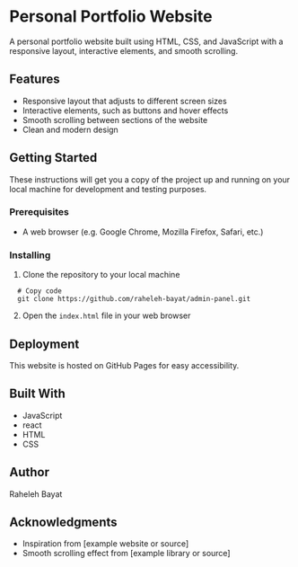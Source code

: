 # Personal Portfolio Website

A personal portfolio website built using HTML, CSS, and JavaScript with a responsive layout, interactive elements, and smooth scrolling.

## Features

- Responsive layout that adjusts to different screen sizes
- Interactive elements, such as buttons and hover effects
- Smooth scrolling between sections of the website
- Clean and modern design

## Getting Started

These instructions will get you a copy of the project up and running on your local machine for development and testing purposes.

### Prerequisites

- A web browser (e.g. Google Chrome, Mozilla Firefox, Safari, etc.)

### Installing

1. Clone the repository to your local machine

```buch
  # Copy code 
  git clone https://github.com/raheleh-bayat/admin-panel.git
```
2. Open the `index.html` file in your web browser

## Deployment

This website is hosted on GitHub Pages for easy accessibility.

## Built With

- JavaScript
- react
- HTML
- CSS

## Author

Raheleh Bayat

## Acknowledgments

- Inspiration from [example website or source]
- Smooth scrolling effect from [example library or source]


